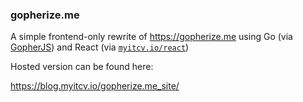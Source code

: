 ### gopherize.me

A simple frontend-only rewrite of https://gopherize.me using Go (via [GopherJS](https://github.com/gopherjs/gopherjs))
and React (via [`myitcv.io/react`](https://myitcv.io/react))

Hosted version can be found here:

https://blog.myitcv.io/gopherize.me_site/
